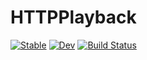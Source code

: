 # HTTPPlayback

[![Stable](https://img.shields.io/badge/docs-stable-blue.svg)](https://christopher-dG.github.io/HTTPPlayback.jl/stable)
[![Dev](https://img.shields.io/badge/docs-dev-blue.svg)](https://christopher-dG.github.io/HTTPPlayback.jl/dev)
[![Build Status](https://travis-ci.com/christopher-dG/HTTPPlayback.jl.svg?branch=master)](https://travis-ci.com/christopher-dG/HTTPPlayback.jl)
